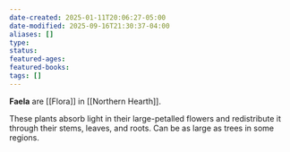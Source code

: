 ```yaml
---
date-created: 2025-01-11T20:06:27-05:00
date-modified: 2025-09-16T21:30:37-04:00
aliases: []
type: 
status: 
featured-ages: 
featured-books: 
tags: []
---
```

**Faela** are [[Flora]] in [[Northern Hearth]].

These plants absorb light in their large-petalled flowers and redistribute it through their stems, leaves, and roots. Can be as large as trees in some regions.